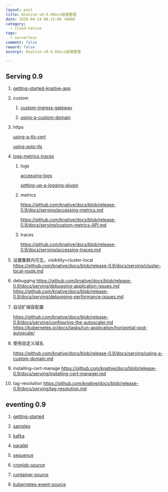 ```yaml
---
layout: post
title: Knative-v0.9.0docs链接整理
date: 2020-04-14 00:15:08 +0000
category:
  - cloud-native
tags:
  - serverless
comment: false
reward: false
excerpt: Knative-v0.9.0docs链接整理

---
```


## Serving 0.9

1. [getting-started-knative-app](https://github.com/knative/docs/blob/release-0.9/docs/serving/getting-started-knative-app.md)

2. custom
   1. [custom-ingress-gateway](https://github.com/knative/docs/blob/release-0.9/docs/serving/setting-up-custom-ingress-gateway.md)

   2. [using-a-custom-domain](https://github.com/knative/docs/blob/release-0.9/docs/serving/using-a-custom-domain.md)

3. https

    [using-a-tls-cert](https://github.com/knative/docs/blob/release-0.9/docs/serving/using-a-tls-cert.md)

    [using-auto-tls](https://github.com/knative/docs/blob/release-0.9/docs/serving/using-auto-tls.md)

4. [logs-metrics-traces](https://github.com/knative/docs/blob/release-0.9/docs/serving/installing-logging-metrics-traces.md)

   1. logs

        [accessing-logs](https://github.com/knative/docs/blob/release-0.9/docs/serving/accessing-logs.md)

        [setting-up-a-logging-plugin](https://github.com/knative/docs/blob/release-0.9/docs/serving/setting-up-a-logging-plugin.md)

   2. metrics

        https://github.com/knative/docs/blob/release-0.9/docs/serving/accessing-metrics.md

        https://github.com/knative/docs/blob/release-0.9/docs/serving/custom-metrics-API.md

   3. traces

        https://github.com/knative/docs/blob/release-0.9/docs/serving/accessing-traces.md

5. 设置集群内可见，visibility=cluster-local
https://github.com/knative/docs/blob/release-0.9/docs/serving/cluster-local-route.md

6. debugging
https://github.com/knative/docs/blob/release-0.9/docs/serving/debugging-application-issues.md
https://github.com/knative/docs/blob/release-0.9/docs/serving/debugging-performance-issues.md

7. 自动扩缩容配置

    https://github.com/knative/docs/blob/release-0.9/docs/serving/configuring-the-autoscaler.md
    https://kubernetes.io/docs/tasks/run-application/horizontal-pod-autoscale/

8. 使用自定义域名

    https://github.com/knative/docs/blob/release-0.9/docs/serving/using-a-custom-domain.md

9. installing-cert-manage
    https://github.com/knative/docs/blob/release-0.9/docs/serving/installing-cert-manager.md

10. tag-resolution
    https://github.com/knative/docs/blob/release-0.9/docs/serving/tag-resolution.md

## eventing 0.9

1. [getting-started](https://github.com/knative/docs/blob/release-0.9/docs/eventing/getting-started.md)

2. [samples](https://github.com/knative/docs/blob/release-0.9/docs/eventing/samples/)

3. [kafka](https://github.com/knative/docs/blob/release-0.9/docs/eventing/samples/kafka/)

4. [parallel](https://github.com/knative/docs/blob/release-0.9/docs/eventing/samples/parallel/)

5. [sequence](https://github.com/knative/docs/blob/release-0.9/docs/eventing/samples/sequence/)

6. [cronjob-source](https://github.com/knative/docs/blob/release-0.9/docs/eventing/samples/cronjob-source/)

7. [container-source](https://github.com/knative/docs/blob/release-0.9/docs/eventing/samples/container-source/
)

8. [kubernetes-event-source](https://github.com/knative/docs/tree/release-0.9/docs/eventing/samples/kubernetes-event-source)

